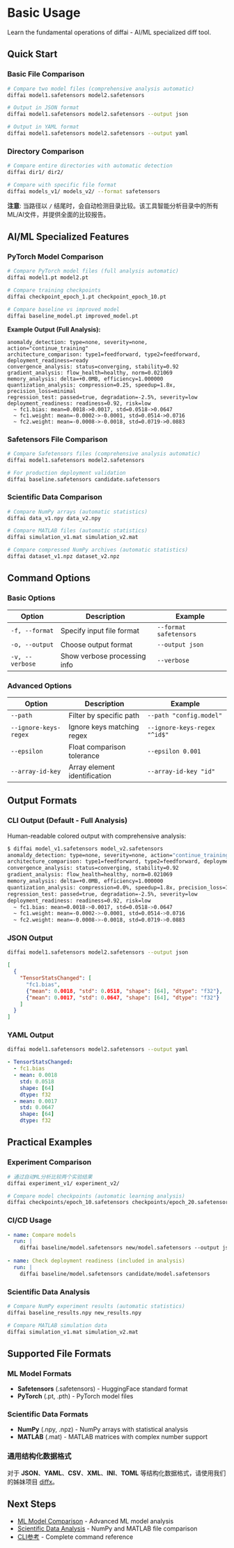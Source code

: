 # Basic Usage

Learn the fundamental operations of diffai - AI/ML specialized diff tool.

## Quick Start

### Basic File Comparison

```bash
# Compare two model files (comprehensive analysis automatic)
diffai model1.safetensors model2.safetensors

# Output in JSON format
diffai model1.safetensors model2.safetensors --output json

# Output in YAML format  
diffai model1.safetensors model2.safetensors --output yaml
```

### Directory Comparison

```bash
# Compare entire directories with automatic detection
diffai dir1/ dir2/

# Compare with specific file format
diffai models_v1/ models_v2/ --format safetensors
```

**注意**: 当路径以 `/` 结尾时，会自动检测目录比较。该工具智能分析目录中的所有ML/AI文件，并提供全面的比较报告。

## AI/ML Specialized Features

### PyTorch Model Comparison

```bash
# Compare PyTorch model files (full analysis automatic)
diffai model1.pt model2.pt

# Compare training checkpoints  
diffai checkpoint_epoch_1.pt checkpoint_epoch_10.pt

# Compare baseline vs improved model
diffai baseline_model.pt improved_model.pt
```

**Example Output (Full Analysis):**
```
anomaldy_detection: type=none, severity=none, action="continue_training"
architecture_comparison: type1=feedforward, type2=feedforward, deployment_readiness=ready
convergence_analysis: status=converging, stability=0.92
gradient_analysis: flow_health=healthy, norm=0.021069
memory_analysis: delta=+0.0MB, efficiency=1.000000
quantization_analysis: compression=0.25, speedup=1.8x, precision_loss=minimal
regression_test: passed=true, degradation=-2.5%, severity=low
deployment_readiness: readiness=0.92, risk=low
  ~ fc1.bias: mean=0.0018->0.0017, std=0.0518->0.0647
  ~ fc1.weight: mean=-0.0002->-0.0001, std=0.0514->0.0716
  ~ fc2.weight: mean=-0.0008->-0.0018, std=0.0719->0.0883
```

### Safetensors File Comparison

```bash
# Compare Safetensors files (comprehensive analysis automatic)
diffai model1.safetensors model2.safetensors

# For production deployment validation
diffai baseline.safetensors candidate.safetensors
```

### Scientific Data Comparison

```bash
# Compare NumPy arrays (automatic statistics)
diffai data_v1.npy data_v2.npy

# Compare MATLAB files (automatic statistics)
diffai simulation_v1.mat simulation_v2.mat

# Compare compressed NumPy archives (automatic statistics)
diffai dataset_v1.npz dataset_v2.npz
```

## Command Options

### Basic Options

| Option | Description | Example |
|--------|-------------|---------|
| `-f, --format` | Specify input file format | `--format safetensors` |
| `-o, --output` | Choose output format | `--output json` |
| `-v, --verbose` | Show verbose processing info | `--verbose` |

### Advanced Options

| Option | Description | Example |
|--------|-------------|---------|
| `--path` | Filter by specific path | `--path "config.model"` |
| `--ignore-keys-regex` | Ignore keys matching regex | `--ignore-keys-regex "^id$"` |
| `--epsilon` | Float comparison tolerance | `--epsilon 0.001` |
| `--array-id-key` | Array element identification | `--array-id-key "id"` |

## Output Formats

### CLI Output (Default - Full Analysis)

Human-readable colored output with comprehensive analysis:

```bash
$ diffai model_v1.safetensors model_v2.safetensors
anomaldy_detection: type=none, severity=none, action="continue_training"
architecture_comparison: type1=feedforward, type2=feedforward, deployment_readiness=ready
convergence_analysis: status=converging, stability=0.92
gradient_analysis: flow_health=healthy, norm=0.021069
memory_analysis: delta=+0.0MB, efficiency=1.000000
quantization_analysis: compression=0.0%, speedup=1.8x, precision_loss=1.5%
regression_test: passed=true, degradation=-2.5%, severity=low
deployment_readiness: readiness=0.92, risk=low
  ~ fc1.bias: mean=0.0018->0.0017, std=0.0518->0.0647
  ~ fc1.weight: mean=-0.0002->-0.0001, std=0.0514->0.0716
  ~ fc2.weight: mean=-0.0008->-0.0018, std=0.0719->0.0883
```

### JSON Output

```bash
diffai model1.safetensors model2.safetensors --output json
```

```json
[
  {
    "TensorStatsChanged": [
      "fc1.bias",
      {"mean": 0.0018, "std": 0.0518, "shape": [64], "dtype": "f32"},
      {"mean": 0.0017, "std": 0.0647, "shape": [64], "dtype": "f32"}
    ]
  }
]
```

### YAML Output

```bash
diffai model1.safetensors model2.safetensors --output yaml
```

```yaml
- TensorStatsChanged:
  - fc1.bias
  - mean: 0.0018
    std: 0.0518
    shape: [64]
    dtype: f32
  - mean: 0.0017
    std: 0.0647
    shape: [64]
    dtype: f32
```


## Practical Examples

### Experiment Comparison

```bash
# 通过自动ML分析比较两个实验结果
diffai experiment_v1/ experiment_v2/

# Compare model checkpoints (automatic learning analysis)
diffai checkpoints/epoch_10.safetensors checkpoints/epoch_20.safetensors
```

### CI/CD Usage

```yaml
- name: Compare models
  run: |
    diffai baseline/model.safetensors new/model.safetensors --output json > model_diff.json
    
- name: Check deployment readiness (included in analysis)
  run: |
    diffai baseline/model.safetensors candidate/model.safetensors
```

### Scientific Data Analysis

```bash
# Compare NumPy experiment results (automatic statistics)
diffai baseline_results.npy new_results.npy

# Compare MATLAB simulation data
diffai simulation_v1.mat simulation_v2.mat
```

## Supported File Formats

### ML Model Formats
- **Safetensors** (.safetensors) - HuggingFace standard format
- **PyTorch** (.pt, .pth) - PyTorch model files

### Scientific Data Formats
- **NumPy** (.npy, .npz) - NumPy arrays with statistical analysis
- **MATLAB** (.mat) - MATLAB matrices with complex number support

### 通用结构化数据格式
对于 **JSON**、**YAML**、**CSV**、**XML**、**INI**、**TOML** 等结构化数据格式，请使用我们的姊妹项目 [diffx](https://github.com/kako-jun/diffx)。

## Next Steps

- [ML Model Comparison](ml-model-comparison_zh.md) - Advanced ML model analysis
- [Scientific Data Analysis](scientific-data_zh.md) - NumPy and MATLAB file comparison
- [CLI参考](../reference/cli-reference_zh.md) - Complete command reference

